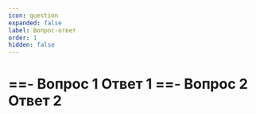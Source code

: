 ```yaml
---
icon: question
expanded: false
label: Вопрос-ответ
order: 1
hidden: false
---
```

<!-- Задать вопрос: https://t.me/intellect_run/ -->

==- Вопрос 1
Ответ 1
==- Вопрос 2
Ответ 2
===